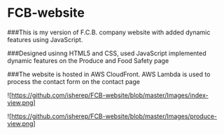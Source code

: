 # FCB-website

###This is my version of F.C.B. company website with added dynamic features using JavaScript.

###Designed usinng HTML5 and CSS, used JavaScript implemented dynamic features on the Produce and Food Safety page 

###The website is hosted in AWS CloudFront. AWS Lambda is used to process the contact form on the contact page

![https://github.com/isherep/FCB-website/blob/master/Images/index-view.png]


![https://github.com/isherep/FCB-website/blob/master/Images/produce-view.png]

